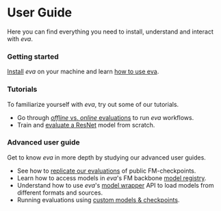 # User Guide

Here you can find everything you need to install, understand and interact with *eva*.

### Getting started

[Install](getting-started/installation.md) *eva* on your machine and learn [how to use eva](getting-started/how_to_use.md).

### Tutorials

To familiarize yourself with *eva*, try out some of our tutorials.

 - Go through [*offline* vs. *online* evaluations](tutorials/offline_vs_online.md) to run *eva* workflows.
 - Train and [evaluate a ResNet](tutorials/evaluate_resnet.md) model from scratch.

### Advanced user guide

Get to know *eva* in more depth by studying our advanced user guides.

 - See how to [replicate our evaluations](advanced/replicate_evaluations.md) of public FM-checkpoints.
 - Learn how to access models in *eva*'s FM backbone [model registry](advanced/model_registry.md).
 - Understand how to use *eva*'s [model wrapper](advanced/model_wrappers.md) API to load models from different formats and sources.
 - Running evaluations using [custom models & checkpoints](advanced/custom_checkpoints.md).
